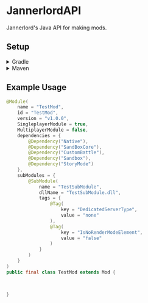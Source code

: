 # JannerlordAPI
Jannerlord's Java API for making mods.

## Setup

<details>
<summary>Gradle</summary>

```gradle
repositories {
    mavenCentral()
}

dependencies {
    implementation("io.github.portlek:jannerlord:${version}")
}
```
</details>

<details>
<summary>Maven</summary>

```xml
<dependencies>
    <dependency>
      <groupId>io.github.portlek</groupId>
      <artifactId>jannerlord</artifactId>
      <version>${version}</version>
    </dependency>
</dependencies>
```
</details>

## Example Usage
```java
@Module(
    name = "TestMod",
    id = "TestMod",
    version = "v1.0.0",
    SingleplayerModule = true,
    MultiplayerModule = false,
    dependencies = {
        @Dependency("Native"),
        @Dependency("SandBoxCore"),
        @Dependency("CustomBattle"),
        @Dependency("Sandbox"),
        @Dependency("StoryMode")
    },
    subModules = {
        @SubModule(
            name = "TestSubModule",
            dllName = "TestSubModule.dll",
            tags = {
                @Tag(
                    key = "DedicatedServerType",
                    value = "none"
                ),
                @Tag(
                    key = "IsNoRenderModeElement",
                    value = "false"
                )
            }
        )
    }
)
public final class TestMod extends Mod {

    

}
```
